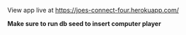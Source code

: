 View app live at https://joes-connect-four.herokuapp.com/

**Make sure to run db seed to insert computer player**